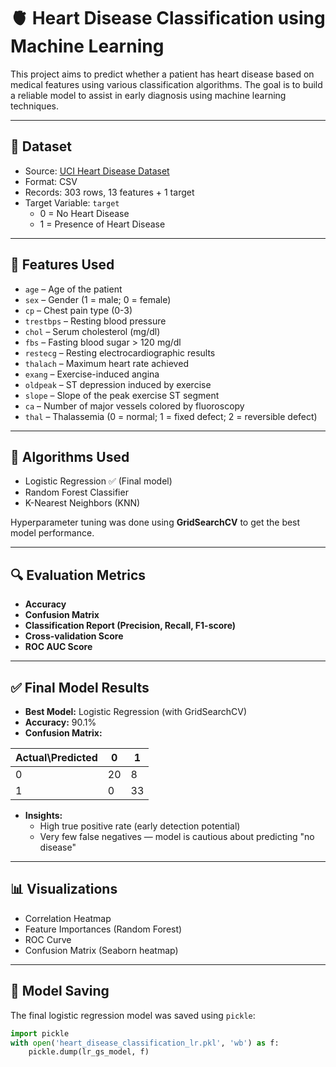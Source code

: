 # 🫀 Heart Disease Classification using Machine Learning

This project aims to predict whether a patient has heart disease based on medical features using various classification algorithms. The goal is to build a reliable model to assist in early diagnosis using machine learning techniques.

---

## 📁 Dataset

- Source: [UCI Heart Disease Dataset](https://www.kaggle.com/datasets/fedesoriano/heart-failure-prediction)
- Format: CSV
- Records: 303 rows, 13 features + 1 target
- Target Variable: `target`  
  - 0 = No Heart Disease  
  - 1 = Presence of Heart Disease

---

## 📌 Features Used

- `age` – Age of the patient
- `sex` – Gender (1 = male; 0 = female)
- `cp` – Chest pain type (0-3)
- `trestbps` – Resting blood pressure
- `chol` – Serum cholesterol (mg/dl)
- `fbs` – Fasting blood sugar > 120 mg/dl
- `restecg` – Resting electrocardiographic results
- `thalach` – Maximum heart rate achieved
- `exang` – Exercise-induced angina
- `oldpeak` – ST depression induced by exercise
- `slope` – Slope of the peak exercise ST segment
- `ca` – Number of major vessels colored by fluoroscopy
- `thal` – Thalassemia (0 = normal; 1 = fixed defect; 2 = reversible defect)

---

## 🧠 Algorithms Used

- Logistic Regression ✅ (Final model)
- Random Forest Classifier
- K-Nearest Neighbors (KNN)

Hyperparameter tuning was done using **GridSearchCV** to get the best model performance.

---

## 🔍 Evaluation Metrics

- **Accuracy**
- **Confusion Matrix**
- **Classification Report (Precision, Recall, F1-score)**
- **Cross-validation Score**
- **ROC AUC Score**

---

## ✅ Final Model Results

- **Best Model:** Logistic Regression (with GridSearchCV)
- **Accuracy:** 90.1%
- **Confusion Matrix:**

| Actual\Predicted |  0 |  1 |
|------------------|----|----|
| 0                | 20 |  8 |
| 1                | 0  | 33 |

- **Insights:**
  - High true positive rate (early detection potential)
  - Very few false negatives — model is cautious about predicting "no disease"

---

## 📊 Visualizations

- Correlation Heatmap
- Feature Importances (Random Forest)
- ROC Curve
- Confusion Matrix (Seaborn heatmap)

---

## 💾 Model Saving

The final logistic regression model was saved using `pickle`:

```python
import pickle
with open('heart_disease_classification_lr.pkl', 'wb') as f:
    pickle.dump(lr_gs_model, f)
